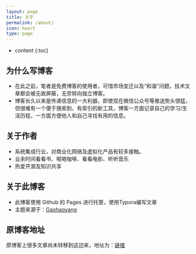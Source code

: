 ```yaml
---
layout: page
title: 关于
permalink: /about/
icon: heart
type: page
---
```


* content
{:toc}

## 为什么写博客
* 在此之前，笔者是免费博客的使用者，可惜市场变迁以及“和谐”问题，技术文章都会被无故屏蔽，无奈转向独立博客。
* 博客长久以来是传递信息的一大利器，即使现在微信公众号等推送势头很猛，但很难有一个便于搜索到、有索引的新工具，博客一方面记录自己的学习/生活历程，一方面方便他人和自己寻找有用的信息。

## 关于作者
* 系统集成行业，对商业化网络及虚拟化产品有较多接触。
* 业余时间看看书、喝喝咖啡、看看电影、听听音乐
* 热爱开源及知识共享

## 关于此博客
* 此博客使用 Github 的 Pages 进行托管，使用Typora编写文章
* 主题来源于：[Gaohaoyang](https://github.com/Gaohaoyang)

## 原博客地址
原博客上很多文章尚未转移到这边来，地址为：[链接](http://bandari.fans.blog.163.com)

